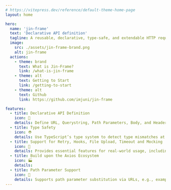```yaml
---
# https://vitepress.dev/reference/default-theme-home-page
layout: home

hero:
  name: 'jin-frame'
  text: 'Declarative API definition'
  tagline: A reusable, declarative, type-safe, and extendable HTTP request library.
  image:
    src: ./assets/jin-frame-brand.png
    alt: jin-frame
  actions:
    - theme: brand
      text: What is Jin-Frame?
      link: /what-is-jin-frame
    - theme: alt
      text: Getting to Start
      link: /getting-to-start
    - theme: alt
      text: Github
      link: https://github.com/imjuni/jin-frame

features:
  - title: Declarative API Definition
    icon: 🎩
    details: Define URL, Querystring, Path Parameters, Body, and Headers intuitively using classes and decorators.
  - title: Type Safety
    icon: ⛑️
    details: Use TypeScript’s type system to detect type mismatches at compile time.
  - title: Support for Retry, Hooks, File Upload, Timeout and Mocking
    icon: 🎢
    details: Provides essential features for real-world usage, including Retry, Hooks, File Upload, Timeout and Mocking.
  - title: Build upon the Axios Ecosystem
    icon: 🏭
    details:
  - title: Path Parameter Support
    icon: 🎪
    details: Supports path parameter substitution via URLs, e.g., example.com/:id.
---
```

